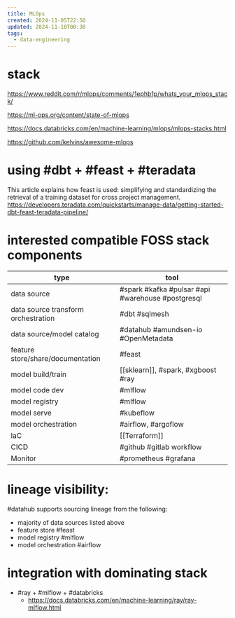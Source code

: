 ```yaml
---
title: MLOps
created: 2024-11-05T22:50
updated: 2024-11-10T00:30
tags:
  - data-engineering
---
```


# stack
https://www.reddit.com/r/mlops/comments/1ephb1p/whats_your_mlops_stack/

https://ml-ops.org/content/state-of-mlops

https://docs.databricks.com/en/machine-learning/mlops/mlops-stacks.html

https://github.com/kelvins/awesome-mlops


# using #dbt + #feast + #teradata
This article explains how feast is used: simplifying and standardizing the retrieval of a training dataset for cross project management.
https://developers.teradata.com/quickstarts/manage-data/getting-started-dbt-feast-teradata-pipeline/

# interested compatible FOSS stack components

| type                                | tool                                  |
| ----------------------------------- | ------------------------------------- |
| data source                         | #spark #kafka #pulsar #api #warehouse #postgresql |
| data source transform orchestration | #dbt #sqlmesh                         |
| data source/model catalog           | #datahub #amundsen-io #OpenMetadata   |
| feature store/share/documentation   | #feast                                |
| model build/train                   | [[sklearn]], #spark, #xgboost #ray    |
| model code dev                      | #mlflow                               |
| model registry                      | #mlflow                               |
| model serve                         | #kubeflow                             |
| model orchestration                 | #airflow, #argoflow                   |
| IaC                                 | [[Terraform]]                            |
| CICD                                | #github #gitlab workflow |
| Monitor                             | #prometheus #grafana                  |

# lineage visibility:

#datahub supports sourcing lineage from the following:

- majority of data sources listed above
- feature store #feast
- model registry #mlflow
- model orchestration #airflow

# integration with dominating stack
- #ray + #mlflow + #databricks 
	- https://docs.databricks.com/en/machine-learning/ray/ray-mlflow.html